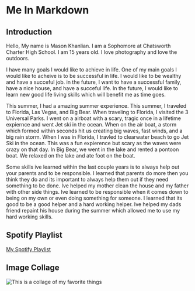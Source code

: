 # Me In Markdown
## Introduction
Hello, My name is Mason Khanlian. I am a Sophomore at Chatsworth Charter High School. I am 15 years old. I love photography and love the outdoors.

I have many goals I would like to achieve in life. One of my main goals I would like to acheive is to be successful in life. I would like to be wealthy and have a succeful job. in the future, I want to have a successful family, have a nice house, and have a succeful life. In the future, I would like to learn new good life living skills which will benefit me as time goes. 

This summer, I had a amazing summer experience. This summer, I traveled to Florida, Las Vegas, and Big Bear. When traveling to Florida, I visited the 3 Universal Parks. I went on a airboat with a scary, tragic once in a lifetime expiernce and went Jet ski in the ocean. When on the air boat, a storm which formed within seconds hit us creating big waves, fast winds, and a big rain storm. When I was in Florida, I travled to clearwater beach to go Jet Ski in the ocean. This was a fun expierence but scary as the waves were crazy on that day. In Big Bear, we went in the lake and rented a pontoon boat. We relaxed on the lake and ate foot on the boat. 

Some skills ive learned within the last couple years is to always help out your parents and to be responsible. I learned that parents do more then you think they do and its important to always help them out if they need something to be done. Ive helped my mother clean the house and my father with other side things. Ive learned to be responsible when it comes down to being on my own or even doing something for someone. I learned that its good to be a good helper and a hard working helper. Ive helped my dads friend repaint his house during the summer which allowed me to use my hard working skills.

## Spotify Playlist
[My Spotify Playlist](https://open.spotify.com/playlist/2nOBK6BOtDMpI4hsF6SvhI?si=ynFEdj5jQaet2fIQQ3EHsA)
## Image Collage
![This is a collage of my favorite things](Untitleddesign.png)
